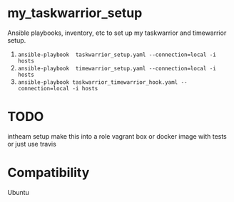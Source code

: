 # my_taskwarrior_setup

Ansible playbooks, inventory, etc to set up my taskwarrior and timewarrior setup.

1. `ansible-playbook  taskwarrior_setup.yaml --connection=local -i hosts`
2. `ansible-playbook  timewarrior_setup.yaml --connection=local -i hosts`
3. `ansible-playbook taskwarrior_timewarrior_hook.yaml --connection=local -i hosts`

# TODO

intheam setup
make this into a role
vagrant box or docker image with tests or just use travis

# Compatibility

Ubuntu
